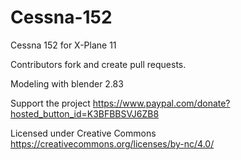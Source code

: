 # Cessna-152
Cessna 152 for X-Plane 11

Contributors fork and create pull requests.

Modeling with blender 2.83

Support the project https://www.paypal.com/donate?hosted_button_id=K3BFBBSVJ6ZB8

Licensed under Creative Commons https://creativecommons.org/licenses/by-nc/4.0/
